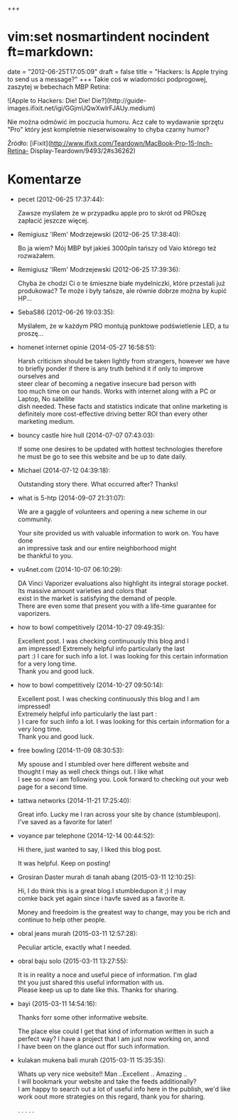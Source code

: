 +++
# vim:set nosmartindent nocindent ft=markdown:
date = "2012-06-25T17:05:09"
draft = false
title = "Hackers: Is Apple trying to send us a message?"
+++
Takie coś w wiadomości podprogowej, zaszytej w bebechach MBP Retina:

![Apple to Hackers: Die! Die! Die?](http://guide-
images.ifixit.net/igi/GGjmUQwXwlrFJAUy.medium)

Nie można odmówić im poczucia humoru. Acz całe to wydawanie sprzętu "Pro"
który jest kompletnie nieserwisowalny to chyba czarny humor?

Źródło: [iFixit](http://www.ifixit.com/Teardown/MacBook-Pro-15-Inch-Retina-
Display-Teardown/9493/2#s36262)

# Komentarze

* pecet (2012-06-25 17:37:44): <p>Zawsze myślałem że w przypadku apple pro to
  skrót od PROszę zapłacić jeszcze więcej.</p>
* Remigiusz 'lRem' Modrzejewski (2012-06-25 17:38:40): <p>Bo ja wiem? Mój MBP
  był jakieś 3000pln tańszy od Vaio którego też rozważałem.</p>
* Remigiusz 'lRem' Modrzejewski (2012-06-25 17:39:36): <p>Chyba że chodzi Ci o
  te śmieszne białe mydelniczki, które przestali już produkować? Te może i były
  tańsze, ale równie dobrze można by kupić HP...</p>
* SebaS86 (2012-06-26 19:03:35): <p>Myślałem, że w każdym PRO montują punktowe
  podświetlenie LED, a tu proszę...</p>
* homenet internet opinie (2014-05-27 16:58:51): <p>Harsh criticism should be
  taken lightly from strangers, however we have <br /> to briefly ponder if
  there is any truth behind it if only to improve ourselves and <br /> steer
  clear of becoming a negative insecure bad person with <br /> too much time on
  our hands. Works with internet along with a PC or Laptop, No satellite <br />
  dish needed. These facts and statistics indicate that online marketing is
  definitely more cost-effective driving better ROI than every other marketing
  medium.</p>
* bouncy castle hire hull (2014-07-07 07:43:03): <p>If some one desires to be
  updated with hottest technologies therefore he must be go to see this website
  and be up to date daily.</p>
* Michael (2014-07-12 04:39:18): <p>Outstanding story there. What occurred
  after? Thanks!</p>
* what is 5-htp (2014-09-07 21:31:07): <p>We are a gaggle of volunteers and
  opening a new scheme in our community.</p>  <p>Your site provided us with
  valuable information to work on. You have done <br /> an impressive task and
  our entire neighborhood might <br /> be thankful to you.</p>
* vu4net.com (2014-10-07 06:10:29): <p>DA Vinci Vaporizer evaluations also
  highlight its integral storage pocket.<br /> Its massive amount varieties and
  colors that <br /> exist in the market is satisfying the demand of people.<br
  /> There are even some that present you with a life-time guarantee for
  vaporizers.</p>
* how to bowl competitively (2014-10-27 09:49:35): <p>Excellent post. I was
  checking continuously this blog and I <br /> am impressed! Extremely helpful
  info particularly the last <br /> part :) I care for such info a lot. I was
  looking for this certain information for a very long time.<br /> Thank you and
  good luck.</p>
* how to bowl competitively (2014-10-27 09:50:14): <p>Excellent post. I was
  checking continuously this blog and I am impressed!<br /> Extremely helpful
  info particularly the last part :<br /> ) I care for such iinfo a lot. I was
  looking for this certain information for a very long time.<br /> Thank you and
  good luck.</p>
* free bowling (2014-11-09 08:30:53): <p>My spouse and I stumbled over here
  different website and <br /> thought I may as well check things out. I like
  what <br /> I see so now i am following you. Look forward to checking out your
  web page for a second time.</p>
* tattwa networks (2014-11-21 17:25:40): <p>Great info. Lucky me I ran across
  your site by chance (stumbleupon).<br /> I've saved as a favorite for
  later!</p>
* voyance par telephone (2014-12-14 00:44:52): <p>Hi there, just wanted to say,
  I liked this blog post.</p>  <p>It was helpful. Keep on posting!</p>
* Grosiran Daster murah di tanah abang (2015-03-11 12:10:25): <p>Hi, I do think
  this is a great blog.I stumbledupon it ;) I may <br /> comke back yet again
  since i havfe saved as a favorite it.</p>  <p>Money and freedoim is the
  greatest way to change, may you be rich and continue to help other people.</p>
* obral jeans murah (2015-03-11 12:57:28): <p>Peculiar article, exactly what I
  needed.</p>
* obral baju solo (2015-03-11 13:27:55): <p>It is in reality a noce and useful
  piece of information. I'm glad <br /> tht you just shared this useful
  information with us.<br /> Please keep us up to date like this. Thanks for
  sharing.</p>
* bayi (2015-03-11 14:54:16): <p>Thanks forr some other informative website.</p>
  <p>The place else could I get that kind of information written in such a <br
  /> perfect way? I have a project that I am just now working on, annd <br /> I
  have been on the glance out ffor such information.</p>
* kulakan mukena bali murah (2015-03-11 15:35:35): <p>Whats up very nice
  website!! Man ..Excellent .. Amazing ..<br /> I will bookmark your website and
  take the feeds additionally?<br /> I am happy to search out a lot of useful
  info here in the publish, we'd like work oout more strategies on this regard,
  thank you for sharing.</p>  <p>. . . . .</p>
